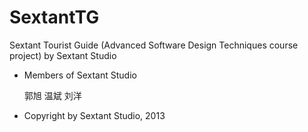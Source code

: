 SextantTG
=========

Sextant Tourist Guide (Advanced Software Design Techniques course project) by Sextant Studio



* Members of Sextant Studio

  郭旭
  温斌
  刘洋

* Copyright by Sextant Studio, 2013
